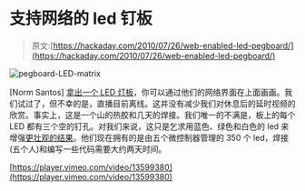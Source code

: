 # 支持网络的 led 钉板

> 原文:[https://hackaday.com/2010/07/26/web-enabled-led-pegboard/](https://hackaday.com/2010/07/26/web-enabled-led-pegboard/)

![](../Images/42951f3601ed92f079a7927c1714c324.png "pegboard-LED-matrix")

[Norm Santos] [拿出一个 LED 灯板](http://wall.elnormo.net/how)，你可以通过他们的网络界面在上面画画。我们试过了，但不幸的是，直播目前离线。这并没有减少我们对休息后的延时视频的欣赏。事实上，这是一个山的热胶和几天的焊接。我们唯一的不满是，板上的每个 LED 都有三个空的钉孔。对我们来说，这只是乞求用蓝色、绿色和白色的 led 来增强[更壮观的结果](http://hackaday.com/2008/09/13/led-coffee-table/)。他们现在拥有的是由五个微控制器管理的 350 个 led，焊接(五个人)和编写一些代码需要大约两天时间。

[https://player.vimeo.com/video/13599380](https://player.vimeo.com/video/13599380)
